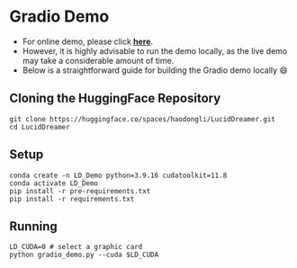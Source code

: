 # Gradio Demo

- For online demo, please click [**here**](https://huggingface.co/spaces/haodongli/LucidDreamer).
- However, it is highly advisable to run the demo locally, as the live demo may take a considerable amount of time.
- Below is a straightforward guide for building the Gradio demo locally :smile:

## Cloning the HuggingFace Repository

```shell
git clone https://huggingface.co/spaces/haodongli/LucidDreamer.git
cd LucidDreamer
```

## Setup

```shell
conda create -n LD_Demo python=3.9.16 cudatoolkit=11.8
conda activate LD_Demo
pip install -r pre-requirements.txt
pip install -r requirements.txt
```

## Running

```shell
LD_CUDA=0 # select a graphic card
python gradio_demo.py --cuda $LD_CUDA
```
